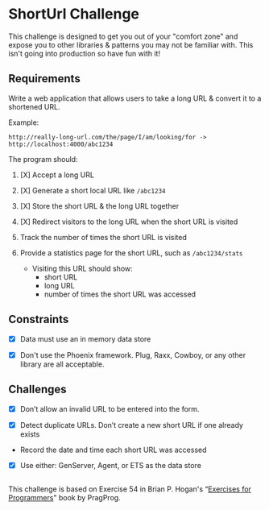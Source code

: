 # ShortUrl Challenge

This challenge is designed to get you out of your "comfort zone" and expose you to other libraries & patterns you may not
be familiar with. This isn't going into production so have fun with it!

## Requirements
Write a web application that allows users to take a long URL & convert it to a shortened URL.

Example:
```
http://really-long-url.com/the/page/I/am/looking/for -> http://localhost:4000/abc1234
```

The program should:

 1. [X] Accept a long URL

 2. [X] Generate a short local URL like `/abc1234`

 3. [X] Store the short URL & the long URL together

 4. [X] Redirect visitors to the long URL when the short URL is visited

 5. Track the number of times the short URL is visited

 6. Provide a statistics page for the short URL, such as `/abc1234/stats`
    - Visiting this URL should show:
      * short URL
      * long URL
      * number of times the short URL was accessed

## Constraints

* [X] Data must use an in memory data store

* [X] Don't use the Phoenix framework. Plug, Raxx, Cowboy, or any other library are all acceptable.

## Challenges

* [X] Don’t allow an invalid URL to be entered into the form.

* [X] Detect duplicate URLs. Don’t create a new short URL if one already exists

* Record the date and time each short URL was accessed

* [X] Use either: GenServer, Agent, or ETS as the data store

##

This challenge is based on Exercise 54 in Brian P. Hogan's “[Exercises for Programmers][1]"
book by PragProg.

[1]: https://pragprog.com/book/bhwb/exercises-for-programmers

